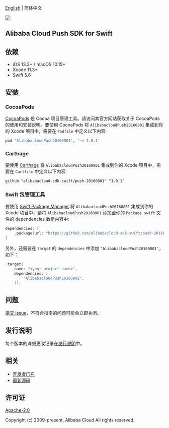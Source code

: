 [English](README.md) | 简体中文

![](https://aliyunsdk-pages.alicdn.com/icons/AlibabaCloud.svg)

## Alibaba Cloud Push SDK for Swift

## 依赖

- iOS 13.3+ / macOS 10.15+
- Xcode 11.3+
- Swift 5.6

## 安装

### CocoaPods

[CocoaPods](https://cocoapods.org) 是 Cocoa 项目管理工具。请访问其官方网站获取关于 CocoaPods 的使用和安装说明。要使用 CocoaPods 将 `AlibabacloudPush20160801` 集成到你的 Xcode 项目中，需要在 `Podfile` 中定义以下内容:

```ruby
pod 'AlibabacloudPush20160801', '~> 1.0.1'
```

### Carthage

要使用 [Carthage](https://github.com/Carthage/Carthage) 将 `AlibabacloudPush20160801` 集成到你的 Xcode 项目中，需要在 `Cartfile` 中定义以下内容:

```ogdl
github "alibabacloud-sdk-swift/push-20160801" "1.0.1"
```

### Swift 包管理工具

要使用 [Swift Package Manager](https://swift.org/package-manager/) 将 `AlibabacloudPush20160801` 集成到你的 Xcode 项目中，请将 `AlibabacloudPush20160801` 添加至你的 `Package.swift` 文件的 dependencies 数组内容中:

```swift
dependencies: [
    .package(url: "https://github.com/alibabacloud-sdk-swift/push-20160801.git", from: "1.0.1")
]
```

另外，还需要在 `target` 的 `dependencies` 中添加 `"AlibabacloudPush20160801"`，如下：

```swift
.target(
    name: "<your-project-name>",
    dependencies: [
        "AlibabacloudPush20160801",
    ]),
```

## 问题

[提交 Issue](https://github.com/alibabacloud-sdk-swift/push-20160801/issues/new)，不符合指南的问题可能会立即关闭。

## 发行说明

每个版本的详细更改记录在[发行说明](./ChangeLog.txt)中。

## 相关

* [开发者门户](https://next.api.aliyun.com/home)
* [最新源码](https://github.com/alibabacloud-sdk-swift/push-20160801)

## 许可证

[Apache-2.0](http://www.apache.org/licenses/LICENSE-2.0)

Copyright (c) 2009-present, Alibaba Cloud All rights reserved.
